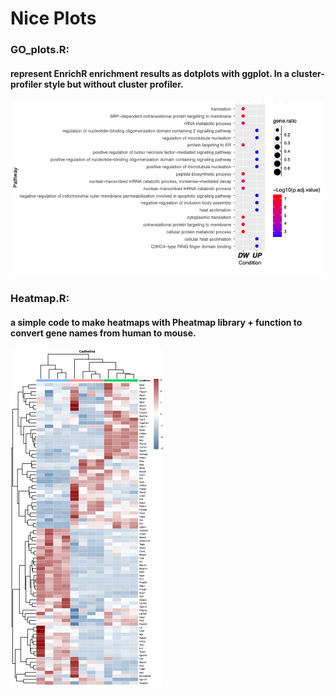 # Nice Plots


### GO_plots.R: 
#### represent EnrichR enrichment results as dotplots with ggplot. In a cluster-profiler style but without cluster profiler.

![Example](Pictures/GO_dotplot.png)


### Heatmap.R: 
#### a simple code to make heatmaps with Pheatmap library + function to convert gene names from human to mouse.

![Example](Pictures/Heatmap_ex.png)





